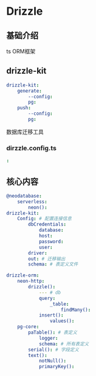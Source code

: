 # Drizzle

## 基础介绍

ts ORM框架


## drizzle-kit
```yaml
drizzle-kit:
    generate:
        --config:
        pg:
    push:
        --config:
        pg:
```

数据库迁移工具



### dirzzle.config.ts
```yaml
:
```




## 核心内容
```yaml
@neodatabase:
    serverless:
        neon():
drizzle-kit:
    Config: # 配置连接信息
        dbCredentials:
            database:
            host:
            password:
            user:
        driver:
        out: # 迁移输出
        schema: # 表定义文件

drizzle-orm:
    neon-http:
        drizzle():
            --- # db
            query:
                _table:
                    findMany():
            insert():
                values():
    pg-core:
        paTable(): # 表定义
            logger:
            schema: # 所有表定义
        serial(): # 字段定义
        text():
            notNull():
            primaryKey():    
```